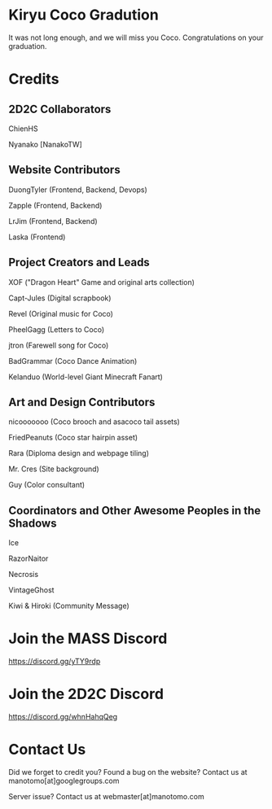 # Kiryu Coco Gradution
It was not long enough, and we will miss you Coco. Congratulations on your graduation.

# Credits

## 2D2C Collaborators

ChienHS

Nyanako [NanakoTW]

## Website Contributors

DuongTyler (Frontend, Backend, Devops)

Zapple (Frontend, Backend)

LrJim (Frontend, Backend)

Laska (Frontend)

## Project Creators and Leads

XOF ("Dragon Heart" Game and original arts collection)

Capt-Jules (Digital scrapbook)

Revel (Original music for Coco)

PheelGagg (Letters to Coco)

jtron (Farewell song for Coco)

BadGrammar (Coco Dance Animation)

Kelanduo (World-level Giant Minecraft Fanart)

## Art and Design Contributors

nicooooooo (Coco brooch and asacoco tail assets)

FriedPeanuts (Coco star hairpin asset)

Rara (Diploma design and webpage tiling)

Mr. Cres (Site background)

Guy (Color consultant)

## Coordinators and Other Awesome Peoples in the Shadows

Ice

RazorNaitor

Necrosis

VintageGhost

Kiwi & Hiroki (Community Message)

# Join the MASS Discord

https://discord.gg/yTY9rdp


# Join the 2D2C Discord

https://discord.gg/whnHahqQeg


# Contact Us

Did we forget to credit you? Found a bug on the website? Contact us at manotomo[at]googlegroups.com

Server issue? Contact us at webmaster[at]manotomo.com

